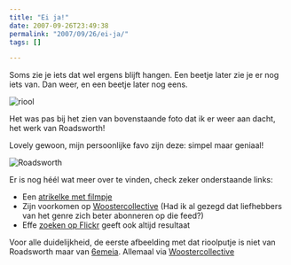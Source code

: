 ```yaml
---
title: "Ei ja!"
date: 2007-09-26T23:49:38
permalink: "2007/09/26/ei-ja/"
tags: []

---
```

Soms zie je iets dat wel ergens blijft hangen. Een beetje later zie je er nog iets van. Dan weer, en een beetje later nog eens.

![riool](@images/posts/2007/09/riool.jpg)

Het was pas bij het zien van bovenstaande foto dat ik er weer aan dacht, het werk van Roadsworth!

Lovely gewoon, mijn persoonlijke favo zijn deze: simpel maar geniaal!

![Roadsworth](@images/posts/2007/09/roadeurope1.jpg)

Er is nog héél wat meer over te vinden, check zeker onderstaande links:

* Een [atrikelke met filmpje](http://www.fontanel.nl/artikelen/king-tuesdays-4-roadsworth "http://www.fontanel.nl/artikelen/king-tuesdays-4-roadsworth")
* Zijn voorkomen op [Woostercollective](http://www.eablogs.com/mt3.32/mt-search.cgi?IncludeBlogs=3&Template=wooster&search=roadsworth "http://www.eablogs.com/mt3.32/mt-search.cgi?IncludeBlogs=3&Template=wooster&search=roadsworth") (Had ik al gezegd dat liefhebbers van het genre zich beter abonneren op die feed?)
* Effe [zoeken op Flickr](http://www.flickr.com/search/?q=Roadsworth&w=all "http://www.flickr.com/search/?q=Roadsworth&w=all") geeft ook altijd resultaat

Voor alle duidelijkheid, de eerste afbeelding met dat rioolputje is niet van Roadsworth maar van [6emeia](http://www.fotolog.com/6emeia "http://www.fotolog.com/6emeia"). Allemaal via [Woostercollective](http://feeds.feedburner.com/~r/wooster/~3/156001827/underfoot_in_sao_paulo.html "http://feeds.feedburner.com/~r/wooster/~3/156001827/underfoot_in_sao_paulo.html")
